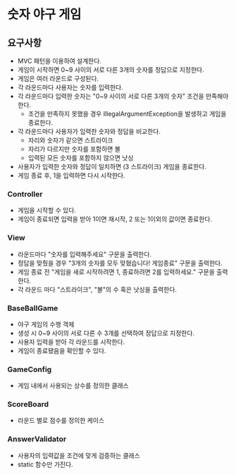 # 숫자 야구 게임
## 요구사항
- MVC 패턴을 이용하여 설계한다.
- 게임이 시작하면 0~9 사이의 서로 다른 3개의 숫자를 정답으로 지정한다.
- 게임은 여러 라운드로 구성된다.
- 각 라운드마다 사용자는 숫자를 입력한다.
- 각 라운드마다 입력한 숫자는 "0~9 사이의 서로 다른 3개의 숫자" 조건을 만족해야 한다. 
  - 조건을 만족하지 못했을 경우 IllegalArgumentException을 발생하고 게임을 종료한다.
- 각 라운드마다 사용자가 입력한 숫자와 정답을 비교한다. 
  - 자리와 숫자가 같으면 스트라이크
  - 자리가 다르지만 숫자를 포함하면 볼
  - 입력된 모든 숫자를 포함하지 않으면 낫싱
- 사용자가 입력한 숫자와 정답이 일치하면 (3 스트라이크) 게임을 종료한다.
- 게임 종료 후, 1을 입력하면 다시 시작한다.

### Controller
- 게임을 시작할 수 있다.
- 게임이 종료되면 입력을 받아 1이면 재시작, 2 또는 1이외의 값이면 종료한다.

### View
- 라운드마다 "숫자를 입력해주세요" 구문을 출력한다.
- 정답을 맞췄을 경우 "3개의 숫자를 모두 맞혔습니다! 게임종료" 구문을 출력한다.
- 게임 종료 전 "게임을 새로 시작하려면 1, 종료하려면 2를 입력하세요." 구문을 출력한다.
- 각 라운드 마다 "스트라이크", "볼"의 수 혹은 낫싱을 출력한다.

### BaseBallGame
- 야구 게임의 수행 객체
- 생성 시 0~9 사이의 서로 다른 수 3개를 선택하여 정답으로 지정한다.
- 사용자 입력을 받아 각 라운드를 시작한다.
- 게임이 종료됐음을 확인할 수 있다.

### GameConfig
- 게임 내에서 사용되는 상수를 정의한 클래스

### ScoreBoard
- 라운드 별로 점수를 정의한 케이스

### AnswerValidator
- 사용자의 입력값을 조건에 맞게 검증하는 클래스
- static 함수만 가진다.

